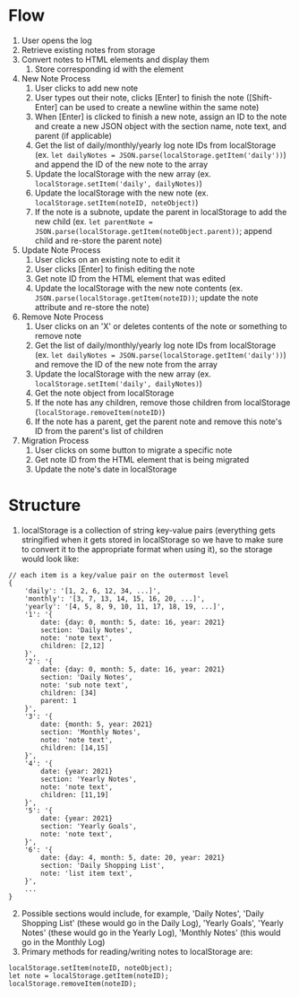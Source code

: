 # Flow

1. User opens the log
2. Retrieve existing notes from storage
3. Convert notes to HTML elements and display them
    1. Store corresponding id with the element
4. New Note Process
    1. User clicks to add new note
    2. User types out their note, clicks [Enter] to finish the note ([Shift-Enter] can be used to create a newline within the same note)
    3. When [Enter] is clicked to finish a new note, assign an ID to the note and create a new JSON object with the section name, note text, and parent (if applicable)
    4. Get the list of daily/monthly/yearly log note IDs from localStorage (ex. `let dailyNotes = JSON.parse(localStorage.getItem('daily'))`) and append the ID of the new note to the array
    5. Update the localStorage with the new array (ex. `localStorage.setItem('daily', dailyNotes)`)
    6. Update the localStorage with the new note (ex. `localStorage.setItem(noteID, noteObject)`)
    7. If the note is a subnote, update the parent in localStorage to add the new child (ex. `let parentNote = JSON.parse(localStorage.getItem(noteObject.parent))`; append child and re-store the parent note)
5. Update Note Process
   1. User clicks on an existing note to edit it
   2. User clicks [Enter] to finish editing the note
   3. Get note ID from the HTML element that was edited
   4. Update the localStorage with the new note contents (ex. `JSON.parse(localStorage.getItem(noteID))`; update the note attribute and re-store the note)
6. Remove Note Process
   1. User clicks on an 'X' or deletes contents of the note or something to remove note
   2. Get the list of daily/monthly/yearly log note IDs from localStorage (ex. `let dailyNotes = JSON.parse(localStorage.getItem('daily'))`) and remove the ID of the new note from the array
   3. Update the localStorage with the new array (ex. `localStorage.setItem('daily', dailyNotes)`)
   4. Get the note object from localStorage
   5. If the note has any children, remove those children from localStorage (`localStorage.removeItem(noteID)`)
   6. If the note has a parent, get the parent note and remove this note's ID from the parent's list of children
7. Migration Process
   1. User clicks on some button to migrate a specific note
   2. Get note ID from the HTML element that is being migrated
   3. Update the note's date in localStorage
# Structure

1. localStorage is a collection of string key-value pairs (everything gets stringified when it gets stored in localStorage so we have to make sure to convert it to the appropriate format when using it), so the storage would look like: 
```
// each item is a key/value pair on the outermost level
{ 
    'daily': '[1, 2, 6, 12, 34, ...]',
    'monthly': '[3, 7, 13, 14, 15, 16, 20, ...]',
    'yearly': '[4, 5, 8, 9, 10, 11, 17, 18, 19, ...]',
    '1': '{
        date: {day: 0, month: 5, date: 16, year: 2021}
        section: 'Daily Notes',
        note: 'note text',
        children: [2,12]
    }',
    '2': '{
        date: {day: 0, month: 5, date: 16, year: 2021}
        section: 'Daily Notes',
        note: 'sub note text',
        children: [34]
        parent: 1
    }',
    '3': '{
        date: {month: 5, year: 2021}
        section: 'Monthly Notes',
        note: 'note text',
        children: [14,15]
    }',
    '4': '{
        date: {year: 2021}
        section: 'Yearly Notes',
        note: 'note text',
        children: [11,19]
    }',
    '5': '{
        date: {year: 2021}
        section: 'Yearly Goals',
        note: 'note text',
    }',
    '6': '{
        date: {day: 4, month: 5, date: 20, year: 2021}
        section: 'Daily Shopping List',
        note: 'list item text',
    }',
    ...
}
```
2. Possible sections would include, for example, 'Daily Notes', 'Daily Shopping List' (these would go in the Daily Log), 'Yearly Goals', 'Yearly Notes' (these would go in the Yearly Log), 'Monthly Notes' (this would go in the Monthly Log)
3. Primary methods for reading/writing notes to localStorage are:
```
localStorage.setItem(noteID, noteObject);
let note = localStorage.getItem(noteID);
localStorage.removeItem(noteID);
```
